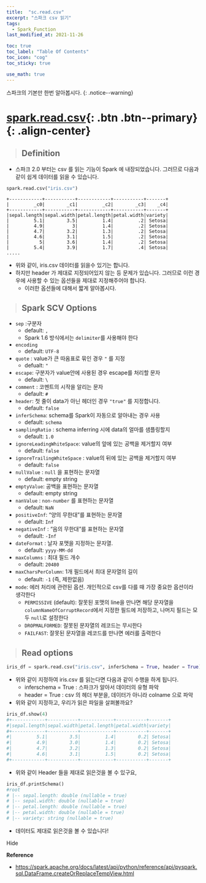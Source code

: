 ```yaml
---
title:  "sc.read.csv"
excerpt: "스파크 csv 읽기"
tags:
  - Spark_Function
last_modified_at: 2021-11-26

toc: true
toc_label: "Table Of Contents"
toc_icon: "cog"
toc_sticky: true

use_math: true
---
```


스파크의 기본만 한번 알아봅시다.
{: .notice--warning}

# [spark.read.csv](#link){: .btn .btn--primary}{: .align-center}

> ## Definition

-  스파크 2.0 부터는 csv 를 읽는 기능이 Spark 에 내장되었습니다. 그러므로 다음과 같이 쉽게 데이터를 읽을 수 있습니다.

```python
spark.read.csv("iris.csv")
```

```
+------------+-----------+------------+-----------+-------+
|         _c0|        _c1|         _c2|        _c3|    _c4|
+------------+-----------+------------+-----------+-------+
|sepal.length|sepal.width|petal.length|petal.width|variety|
|         5.1|        3.5|         1.4|         .2| Setosa|
|         4.9|          3|         1.4|         .2| Setosa|
|         4.7|        3.2|         1.3|         .2| Setosa|
|         4.6|        3.1|         1.5|         .2| Setosa|
|           5|        3.6|         1.4|         .2| Setosa|
|         5.4|        3.9|         1.7|         .4| Setosa|
.....
```

- 위와 같이, iris.csv 데이터를 읽을수 있기는 합니다. 
- 하지만 header 가 제대로 지정되어있지 않는 등 문제가 있습니다. 그러므로 이런 경우에 사용할 수 있는 옵션들을 제대로 지정해주어야 합니다. 
  - 이러한 옵션들에 대해서 짧게 알아봅시다. 

> ## Spark SCV Options

- `sep` :구분자
  - default: `,`
  - Spark 1.6 방식에서는 `delimiter`를 사용해야 한다
- `encoding`
  - default: `UTF-8`
- `quote` : value가 큰 따옴표로 묶인 경우 `"` 를 지정
  - defualt: `"`
- `escape`: 구분자가 value안에 사용된 경우 escape를 처리할 문자
  - default: `\`
- `comment` : 코멘트의 시작을 알리는 문자
  - default: `#`
- `header`: 첫 줄이 data가 아닌 헤더인 경우 `"true"` 를 지정합니다.
  - default: `false`
- `inferSchema`: schema를 Spark이 자동으로 알아내는 경우 사용
  - default: `schema`
- `samplingRatio` : schema inferring 시에 data의 얼마를 샘플링할지
  - default: `1.0`
- `ignoreLeadingWhiteSpace`: value의 앞에 있는 공백을 제거할지 여부
  - default: `false`
- `ignoreTrailingWhiteSpace` : value의 뒤에 있는 공백을 제거할지 여부
  - default: `false`
- `nullValue` : `null` 을 표현하는 문자열
  - default: empty string
- `emptyValue`: 공백을 표현하는 문자열
  - default: empty string
- `nanValue` : `non-number` 를 표현하는 문자열
  - default: `NaN`
- `positiveInf`: “양의 무한대”를 표현하는 문자열
  - default: `Inf`
- `negativeInf` : “음의 무한대”를 표현하는 문자열
  - default: `-Inf`
- `dateFormat` : 날자 포맷을 지정하는 문자열.
  - default: `yyyy-MM-dd`
- `maxColumns` : 최대 필드 개수
  - default: `20480`
- `maxCharsPerColumn`: 1개 필드에서 최대 문자열의 길이
  - default: `-1` (즉, 제한없음)
- `mode`: 에러 처리에 관련된 옵션. 개인적으로 csv를 다를 때 가장 중요한 옵션이라 생각한다
  - `PERMISSIVE` (default): 잘못된 포맷의 line을 만나면 해당 문자열을 `columnNameOfCorruptRecord`에서 지정한 필드에 저장하고, 나머지 필드는 모두 `null`로 설정한다
  - `DROPMALFORMED`: 잘못된 문자열의 레코드는 무시한다
  - `FAILFAST`: 잘못된 문자열을 레코드를 만나면 에러를 출력한다

> ## Read options

```python
iris_df = spark.read.csv("iris.csv", inferSchema = True, header = True)
```

- 위와 같이 지정하여 iris.csv 를 읽는다면 다음과 같이 수행을 하게 됩니다.
  - inferschema = True : 스파크가 알아서 데이터의 유형 파악
  - header = True : csv 의 헤더 부분을, 데이터가 아니라 colname 으로 파악
- 위와 같이 지정하고, 우리가 읽은 파일을 살펴볼까요?

```python
iris_df.show(4)
#+------------+-----------+------------+-----------+-------+
#|sepal.length|sepal.width|petal.length|petal.width|variety|
#+------------+-----------+------------+-----------+-------+
#|         5.1|        3.5|         1.4|        0.2| Setosa|
#|         4.9|        3.0|         1.4|        0.2| Setosa|
#|         4.7|        3.2|         1.3|        0.2| Setosa|
#|         4.6|        3.1|         1.5|        0.2| Setosa|
#+------------+-----------+------------+-----------+-------+
```

- 위와 같이 Header 들을 제대로 읽은것을 볼 수 있구요, 

```python
iris_df.printSchema()
#root
# |-- sepal.length: double (nullable = true)
# |-- sepal.width: double (nullable = true)
# |-- petal.length: double (nullable = true)
# |-- petal.width: double (nullable = true)
# |-- variety: string (nullable = true)
```

- 데이터도 제대로 읽은것을 볼 수 있습니다!

Hide

**Reference**

- <https://spark.apache.org/docs/latest/api/python/reference/api/pyspark.sql.DataFrame.createOrReplaceTempView.html>



